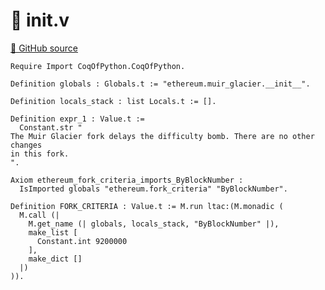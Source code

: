 # 🐓 __init__.v

[🐙 GitHub source](https://github.com/formal-land/coq-of-python/tree/main/CoqOfPython/ethereum/muir_glacier/__init__.v)

```coq
Require Import CoqOfPython.CoqOfPython.

Definition globals : Globals.t := "ethereum.muir_glacier.__init__".

Definition locals_stack : list Locals.t := [].

Definition expr_1 : Value.t :=
  Constant.str "
The Muir Glacier fork delays the difficulty bomb. There are no other changes
in this fork.
".

Axiom ethereum_fork_criteria_imports_ByBlockNumber :
  IsImported globals "ethereum.fork_criteria" "ByBlockNumber".

Definition FORK_CRITERIA : Value.t := M.run ltac:(M.monadic (
  M.call (|
    M.get_name (| globals, locals_stack, "ByBlockNumber" |),
    make_list [
      Constant.int 9200000
    ],
    make_dict []
  |)
)).
```
